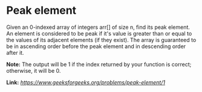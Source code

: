 # Peak element
Given an 0-indexed array of integers arr[] of size n, find its peak element. An element is considered to be peak if it's value is greater than or equal to the values of its adjacent elements (if they exist). The array is guaranteed to be in ascending order before the peak element and in descending order after it.  
  
**Note:** The output will be 1 if the index returned by your function is correct; otherwise, it will be 0.  
  
**Link:** _https://www.geeksforgeeks.org/problems/peak-element/1_
